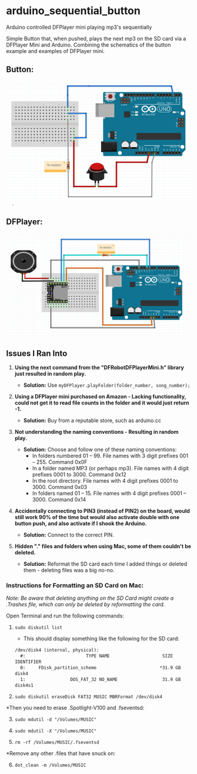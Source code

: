 # arduino_sequential_button

Arduino controlled DFPlayer mini playing mp3's sequentially

Simple Button that, when pushed, plays the next mp3 on the SD card via a DFPlayer Mini and Arduino.
Combining the schematics of the button example and examples of DFPlayer mini.

## Button:
![Wiring Diagram Button](button_schematic.png)

## DFPlayer:
![Wiring Diagram MP3](mp3_schematic.png)

## Issues I Ran Into

1. **Using the next command from the "DFRobotDFPlayerMini.h" library just resulted in random play.**
    - **Solution:** Use `myDFPlayer.playFolder(folder_number, song_number);`

2. **Using a DFPlayer mini purchased on Amazon - Lacking functionality, could not get it to read file counts in the folder and it would just return -1.**
    - **Solution:** Buy from a reputable store, such as arduino.cc

3. **Not understanding the naming conventions - Resulting in random play.**
    - **Solution:** Choose and follow one of these naming conventions:
        - In folders numbered 01 – 99. File names with 3 digit prefixes 001 – 255. Command 0x0F
        - In a folder named MP3 (or perhaps mp3). File names with 4 digit prefixes 0001 to 3000. Command 0x12
        - In the root directory. File names with 4 digit prefixes 0001 to 3000. Command 0x03
        - In folders named 01 – 15. File names with 4 digit prefixes 0001 – 3000. Command 0x14

4. **Accidentally connecting to PIN3 (instead of PIN2) on the board, would still work 90% of the time but would also activate double with one button push, and also activate if I shook the Arduino.**
    - **Solution:** Connect to the correct PIN.

5. **Hidden "." files and folders when using Mac, some of them couldn't be deleted.**
    - **Solution:** Reformat the SD card each time I added things or deleted them - deleting files was a big no-no.

### Instructions for Formatting an SD Card on Mac:
*Note: Be aware that deleting anything on the SD Card might create a .Trashes file, which can only be deleted by reformatting the card.*

Open Terminal and run the following commands:

1. `sudo diskutil list`
    - This should display something like the following for the SD card:
    ```
    /dev/disk4 (internal, physical):
      #:                       TYPE NAME                    SIZE       IDENTIFIER
      0:     FDisk_partition_scheme                        *31.9 GB    disk4
      1:                 DOS_FAT_32 NO_NAME                 31.9 GB    disk4s1
    ```

2. `sudo diskutil eraseDisk FAT32 MUSIC MBRFormat /dev/disk4`

*Then you need to erase .Spotlight-V100 and .fseventsd:

3. `sudo mdutil -d "/Volumes/MUSIC"`

4. `sudo mdutil -X "/Volumes/MUSIC"`

5. `rm -rf /Volumes/MUSIC/.fseventsd`

*Remove any other .files that have snuck on:

6. `dot_clean -m /Volumes/MUSIC`
